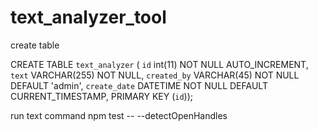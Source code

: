 # text_analyzer_tool

create table 

CREATE TABLE `text_analyzer` (
  `id` int(11) NOT NULL AUTO_INCREMENT,
  `text` VARCHAR(255) NOT NULL,
  `created_by` VARCHAR(45) NOT NULL DEFAULT 'admin',
  `create_date` DATETIME NOT NULL DEFAULT CURRENT_TIMESTAMP,
  PRIMARY KEY (`id`));


run text command 
npm test -- --detectOpenHandles